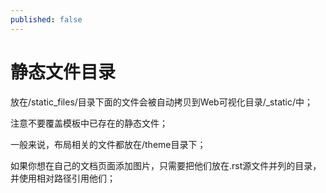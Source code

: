 ```yaml
---
published: false
---
```


静态文件目录
================

放在/static_files/目录下面的文件会被自动拷贝到Web可视化目录/_static/中；

注意不要覆盖模板中已存在的静态文件；

一般来说，布局相关的文件都放在/theme目录下；

如果你想在自己的文档页面添加图片，只需要把他们放在.rst源文件并列的目录，并使用相对路径引用他们；
